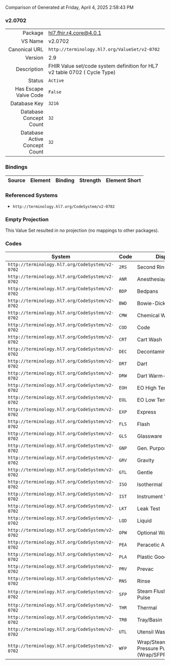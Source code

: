 Comparison of 
Generated at Friday, April 4, 2025 2:58:43 PM

### v2.0702

|      |     |
| ---: | --- |
| Package | hl7.fhir.r4.core@4.0.1 |
| VS Name | v2.0702 |
| Canonical URL | `http://terminology.hl7.org/ValueSet/v2-0702` |
| Version | 2.9 |
| Description | FHIR Value set/code system definition for HL7 v2 table 0702 ( Cycle Type) |
| Status | `Active` |
| Has Escape Valve Code | `False` |
| Database Key | `3216` |
| Database Concept Count | `32` |
| Database Active Concept Count | `32` |
### Bindings

| Source | Element | Binding | Strength | Element Short |
| ------ | ------- | ------- | -------- | ------------- |

### Referenced Systems

* `http://terminology.hl7.org/CodeSystem/v2-0702`
### Empty Projection

This Value Set resulted in no projection (no mappings to other packages).

### Codes

| System | Code | Display |
| ------ | ---- | ------- |
| `http://terminology.hl7.org/CodeSystem/v2-0702` | `2RS` | Second Rinse |
| `http://terminology.hl7.org/CodeSystem/v2-0702` | `ANR` | Anesthesia/Respiratory |
| `http://terminology.hl7.org/CodeSystem/v2-0702` | `BDP` | Bedpans |
| `http://terminology.hl7.org/CodeSystem/v2-0702` | `BWD` | Bowie-Dick Test |
| `http://terminology.hl7.org/CodeSystem/v2-0702` | `CMW` | Chemical Wash |
| `http://terminology.hl7.org/CodeSystem/v2-0702` | `COD` | Code |
| `http://terminology.hl7.org/CodeSystem/v2-0702` | `CRT` | Cart Wash |
| `http://terminology.hl7.org/CodeSystem/v2-0702` | `DEC` | Decontamination |
| `http://terminology.hl7.org/CodeSystem/v2-0702` | `DRT` | Dart |
| `http://terminology.hl7.org/CodeSystem/v2-0702` | `DRW` | Dart Warm-up Cycle |
| `http://terminology.hl7.org/CodeSystem/v2-0702` | `EOH` | EO High Temperature |
| `http://terminology.hl7.org/CodeSystem/v2-0702` | `EOL` | EO Low Temperature |
| `http://terminology.hl7.org/CodeSystem/v2-0702` | `EXP` | Express |
| `http://terminology.hl7.org/CodeSystem/v2-0702` | `FLS` | Flash |
| `http://terminology.hl7.org/CodeSystem/v2-0702` | `GLS` | Glassware |
| `http://terminology.hl7.org/CodeSystem/v2-0702` | `GNP` | Gen. Purpose |
| `http://terminology.hl7.org/CodeSystem/v2-0702` | `GRV` | Gravity |
| `http://terminology.hl7.org/CodeSystem/v2-0702` | `GTL` | Gentle |
| `http://terminology.hl7.org/CodeSystem/v2-0702` | `ISO` | Isothermal |
| `http://terminology.hl7.org/CodeSystem/v2-0702` | `IST` | Instrument Wash |
| `http://terminology.hl7.org/CodeSystem/v2-0702` | `LKT` | Leak Test |
| `http://terminology.hl7.org/CodeSystem/v2-0702` | `LQD` | Liquid |
| `http://terminology.hl7.org/CodeSystem/v2-0702` | `OPW` | Optional Wash |
| `http://terminology.hl7.org/CodeSystem/v2-0702` | `PEA` | Peracetic Acid |
| `http://terminology.hl7.org/CodeSystem/v2-0702` | `PLA` | Plastic Goods Wash |
| `http://terminology.hl7.org/CodeSystem/v2-0702` | `PRV` | Prevac |
| `http://terminology.hl7.org/CodeSystem/v2-0702` | `RNS` | Rinse |
| `http://terminology.hl7.org/CodeSystem/v2-0702` | `SFP` | Steam Flush Pressure Pulse |
| `http://terminology.hl7.org/CodeSystem/v2-0702` | `THR` | Thermal |
| `http://terminology.hl7.org/CodeSystem/v2-0702` | `TRB` | Tray/Basin |
| `http://terminology.hl7.org/CodeSystem/v2-0702` | `UTL` | Utensil Wash |
| `http://terminology.hl7.org/CodeSystem/v2-0702` | `WFP` | Wrap/Steam Flush Pressure Pulse (Wrap/SFPP) |
